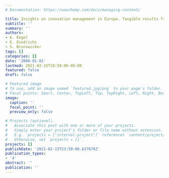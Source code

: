 ```yaml
---
# Documentation: https://wowchemy.com/docs/managing-content/

title: Insights on innovation management in Europe. Tangible results from ImPRovE
subtitle: ''
summary: ''
authors:
- K. Engel
- E. Diedrichs
- S. Brunswicker
tags: []
categories: []
date: '2008-01-01'
lastmod: 2021-02-15T18:58:06-05:00
featured: false
draft: false

# Featured image
# To use, add an image named `featured.jpg/png` to your page's folder.
# Focal points: Smart, Center, TopLeft, Top, TopRight, Left, Right, BottomLeft, Bottom, BottomRight.
image:
  caption: ''
  focal_point: ''
  preview_only: false

# Projects (optional).
#   Associate this post with one or more of your projects.
#   Simply enter your project's folder or file name without extension.
#   E.g. `projects = ["internal-project"]` references `content/project/deep-learning/index.md`.
#   Otherwise, set `projects = []`.
projects: []
publishDate: '2021-02-15T23:58:06.637670Z'
publication_types:
- '4'
abstract: ''
publication: ''
---
```

